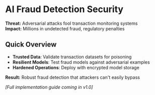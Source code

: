 #  AI Fraud Detection Security

**Threat:** Adversarial attacks fool transaction monitoring systems  
**Impact:** Millions in undetected fraud, regulatory penalties

## Quick Overview
-  **Trusted Data**: Validate transaction datasets for poisoning
-  **Resilient Models**: Test fraud models against adversarial examples  
-  **Hardened Operations**: Deploy with encrypted model storage

**Result:** Robust fraud detection that attackers can't easily bypass

*[Full implementation guide coming in v1.0]*
